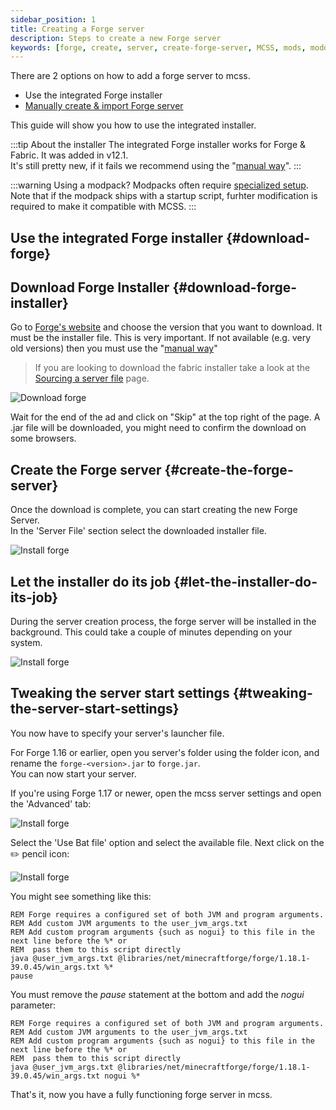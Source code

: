 ```yaml
---
sidebar_position: 1
title: Creating a Forge server
description: Steps to create a new Forge server
keywords: [forge, create, server, create-forge-server, MCSS, mods, modded]
---
```


There are 2 options on how to add a forge server to mcss.

* Use the integrated Forge installer
* [Manually create & import Forge server](/basic/create-server/Forge/create-forge-server-manually)

This guide will show you how to use the integrated installer.

:::tip About the installer
The integrated Forge installer works for Forge & Fabric. It was added in v12.1.<br/>
It's still pretty new, if it fails we recommend using the "[manual way](/basic/create-server/Forge/create-forge-server-manually)".
:::

:::warning Using a modpack?
Modpacks often require [specialized setup](/basic/create-server/Forge/create-a-server-with-a-modpack).  
Note that if the modpack ships with a startup script, furhter modification is required to make it compatible with MCSS.
:::

## Use the integrated Forge installer {#download-forge}

## Download Forge Installer {#download-forge-installer}

Go to [Forge's website](https://files.minecraftforge.net) and choose the version that you want to download. It must be the installer file. This is very important. If not available (e.g. very old versions) then you must use the "[manual way](/basic/create-server/Forge/create-forge-server-manually)"

> If you are looking to download the fabric installer take a look at the [Sourcing a server file](/basic/create-server/sourcing-server-file) page.

![Download forge](/img/docs/create-forge/download_forge.png)

Wait for the end of the ad and click on "Skip" at the top right of the page. A .jar file will be downloaded, you might need to confirm the download on some browsers.

## Create the Forge server {#create-the-forge-server}

Once the download is complete, you can start creating the new Forge Server.<br/>
In the 'Server File' section select the downloaded installer file.

![Install forge](/img/docs/create-forge/forge_installer.png)

## Let the installer do its job {#let-the-installer-do-its-job}

During the server creation process, the forge server will be installed in the background. This could take a couple of minutes depending on your system.

![Install forge](/img/docs/create-forge/forge_installer_busy.png)

## Tweaking the server start settings {#tweaking-the-server-start-settings}

You now have to specify your server's launcher file.

For Forge 1.16 or earlier, open you server's folder using the folder icon, and rename the `forge-<version>.jar` to `forge.jar`.<br/>
You can now start your server.

If you're using Forge 1.17 or newer, open the mcss server settings and open the 'Advanced' tab:

![Install forge](/img/docs/create-forge/forge_incorrect_server_settings.png)

Select the 'Use Bat file' option and select the available file. Next click on the ✏️ pencil icon:

![Install forge](/img/docs/create-forge/forge_edit_bat_file.png)

You might see something like this:

```batch
REM Forge requires a configured set of both JVM and program arguments.
REM Add custom JVM arguments to the user_jvm_args.txt
REM Add custom program arguments {such as nogui} to this file in the next line before the %* or
REM  pass them to this script directly
java @user_jvm_args.txt @libraries/net/minecraftforge/forge/1.18.1-39.0.45/win_args.txt %*
pause
```

You must remove the *pause* statement at the bottom and add the *nogui* parameter:

```batch
REM Forge requires a configured set of both JVM and program arguments.
REM Add custom JVM arguments to the user_jvm_args.txt
REM Add custom program arguments {such as nogui} to this file in the next line before the %* or
REM  pass them to this script directly
java @user_jvm_args.txt @libraries/net/minecraftforge/forge/1.18.1-39.0.45/win_args.txt nogui %*
```

That's it, now you have a fully functioning forge server in mcss.
